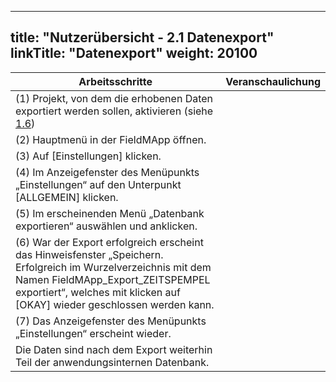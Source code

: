 
---
title: "Nutzerübersicht - 2.1 Datenexport"
linkTitle: "Datenexport"
weight: 20100
---

| Arbeitsschritte | Veranschaulichung |
| ------ | :-----: |
| (1) Projekt, von dem die erhobenen Daten exportiert werden sollen, aktivieren (siehe [1.6](1.6%20Projekt%20aktivieren)) |  |
| (2) Hauptmenü in der FieldMApp öffnen. |  |
| (3) Auf [Einstellungen] klicken. |  |
| (4) Im Anzeigefenster des Menüpunkts „Einstellungen“ auf den Unterpunkt [ALLGEMEIN] klicken. |  |
| (5) Im erscheinenden Menü „Datenbank exportieren“ auswählen und anklicken. |  |
| (6) War der Export erfolgreich erscheint das Hinweisfenster „Speichern. Erfolgreich im Wurzelverzeichnis mit dem Namen FieldMApp_Export_ZEITSPEMPEL exportiert“, welches mit klicken auf [OKAY] wieder geschlossen werden kann. |  |
| (7) Das Anzeigefenster des Menüpunkts „Einstellungen“ erscheint wieder. |  |
| Die Daten sind nach dem Export weiterhin Teil der anwendungsinternen Datenbank.  |  |